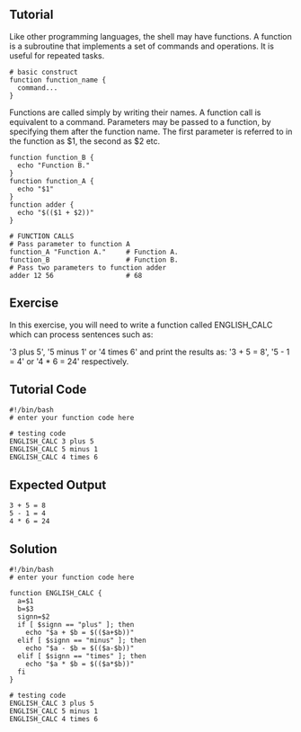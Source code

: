 Tutorial
--------

Like other programming languages, the shell may have functions. A function is a subroutine that implements a set of commands and operations. It is useful for repeated tasks.

    # basic construct
    function function_name {
      command...
    }

Functions are called simply by writing their names. A function call is equivalent to a command. Parameters may be passed to a function, by specifying them after the function name. The first parameter is referred to in the function as $1, the second as $2 etc.

    function function_B {
      echo "Function B."
    }
    function function_A {
      echo "$1"
    }
    function adder {
      echo "$(($1 + $2))"
    }

    # FUNCTION CALLS
    # Pass parameter to function A
    function_A "Function A."     # Function A.
    function_B                   # Function B.
    # Pass two parameters to function adder
    adder 12 56                  # 68

Exercise
--------
In this exercise, you will need to write a function called ENGLISH_CALC which can process sentences such as:

'3 plus 5', '5 minus 1' or '4 times 6' and print the results as: '3 + 5 = 8', '5 - 1 = 4' or '4 * 6 = 24' respectively.

Tutorial Code
-------------
    #!/bin/bash
    # enter your function code here
    
    # testing code
    ENGLISH_CALC 3 plus 5
    ENGLISH_CALC 5 minus 1
    ENGLISH_CALC 4 times 6

Expected Output
---------------
    3 + 5 = 8
    5 - 1 = 4
    4 * 6 = 24

Solution
--------
    #!/bin/bash
    # enter your function code here
    
    function ENGLISH_CALC {
      a=$1
      b=$3
      signn=$2
      if [ $signn == "plus" ]; then
        echo "$a + $b = $(($a+$b))"
      elif [ $signn == "minus" ]; then
        echo "$a - $b = $(($a-$b))"
      elif [ $signn == "times" ]; then
        echo "$a * $b = $(($a*$b))"
      fi
    }
    
    # testing code
    ENGLISH_CALC 3 plus 5
    ENGLISH_CALC 5 minus 1
    ENGLISH_CALC 4 times 6
